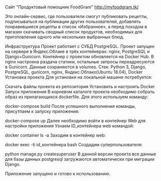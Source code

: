 Сайт "Продуктовый помощник FoodGram"
http://myfoodgram.tk/

Это онлайн-сервис, где пользователи смогут публиковать рецепты, подписываться на публикации других пользователей, добавлять понравившиеся рецепты в список «Избранное», а перед походом в магазин скачивать сводный список продуктов, необходимых для приготовления одного или нескольких выбранных блюд.

Инфраструктура
Проект работает с СУБД PostgreSQL.
Проект запущен на сервере в Яндекс.Облаке в трёх контейнерах: nginx, PostgreSQL и Django+Gunicorn.
Контейнер с проектом обновляется на Docker Hub.
В nginx настроена раздача статики, остальные запросы переадресуются в Gunicorn.
Данные сохраняются в volumes.
Стек: Python 3, Django, PostgreSQL, gunicorn, nginx, Яндекс.Облако(Ubuntu 18.04), Docker
Установка проекта
Для установки на локальной машине потребуется:

Скачать файлы проекта из репозитория
Установить и настроить Docker
Запуск приложения
В корневом каталоге проекта необходимо собрать образ из прилагающихся dockerfile. Для этого используем команду:

docker-compose build
После успешного выполнения команды, присутпаем к запуску приложения:

docker-compose up
Далее необходимо войти в контейнер Web для настройки приложения Узнаем ID_контейнера web командой:

 docker container ls -a
Заходим в контейнер web:

docker exec -ti id_контейнера bash
Создадим суперпользователя:

python manage.py createsuperuser
В данной версии проекта все данные для базы данных postgresql загружаются автоматически при миграции Django.

Приложение запущено и готово к использованию.